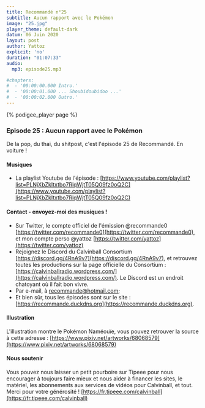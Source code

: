 ```yaml
---
title: Recommandé n°25
subtitle: Aucun rapport avec le Pokémon
image: "25.jpg"
player_theme: default-dark
datum: 06 Juin 2020
layout: post
author: Yattoz
explicit: 'no'
duration: "01:07:33"
audio:
  mp3: episode25.mp3

#chapters:
#  - '00:00:00.000 Intro.'
#  - '00:00:01.000 ... Shoubidoubidoo ...'
#  - '00:00:02.000 Outro.'
---
```


{% podigee_player page %}

### Episode 25 : Aucun rapport avec le Pokémon

De la pop, du thai, du shitpost, c'est l'épisode 25 de Recommandé. En voiture !

#### Musiques

  * La playlist Youtube de l'épisode : [https://www.youtube.com/playlist?list=PLNjXbZkItxtbo7RlqWjtT05Q09fz0oQ2C](https://www.youtube.com/playlist?list=PLNjXbZkItxtbo7RlqWjtT05Q09fz0oQ2C)


#### Contact - envoyez-moi des musiques !

- Sur Twitter, le compte officiel de l'émission @recommande0 [https://twitter.com/recommande0](https://twitter.com/recommande0), et mon compte perso @yattoz [https://twitter.com/yattoz](https://twitter.com/yattoz)
- Rejoignez le Discord du Calvinball Consortium [https://discord.gg/4RnA9v7](https://discord.gg/4RnA9v7), et retrouvez toutes les productions sur la page officielle du Consortium : [https://calvinballradio.wordpress.com/](https://calvinballradio.wordpress.com/). Le Discord est un endroit chatoyant où il fait bon vivre.
- Par e-mail, à recommande@hotmail.com;
- Et bien sûr, tous les épisodes sont sur le site : [https://recommande.duckdns.org](https://recommande.duckdns.org).


#### Illustration

L'illustration montre le Pokémon Naméouïe, vous pouvez retrouver la source à cette adresse : [https://www.pixiv.net/artworks/68068579](https://www.pixiv.net/artworks/68068579)


#### Nous soutenir 

Vous pouvez nous laisser un petit pourboire sur Tipeee pour nous encourager à toujours faire mieux et nous aider à financer les sites, le matériel, les abonnements aux services de vidéos pour Calvinball, et tout. Merci pour votre générosité ! [https://fr.tipeee.com/calvinball](https://fr.tipeee.com/calvinball)

